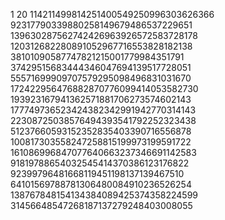 1
20
114211499814251400549250996303626366
92317790339880258149679486537229651
139630287562742426963926572583728178
120312682280891052967716553828182138
38101090587747821215001779984351791
37429515683444346047694139517728051
55571699909707579295098496831031670
172422956476882870776099414053582730
193923167941362571881706273574602143
177749736523424382342991942770314143
22308725038576494393541792252323438
51237660593152352835403390716556878
100817303558247258815199973199591722
161086996847077640663237346691142583
91819788654032545414370386123176822
92399796481668119451198137139467510
64101569788781306480084910236526254
138767848154134384089425374358224599
31456648547268187137279248403008055
